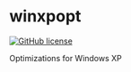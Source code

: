 # winxpopt

[![GitHub license](https://sinfallas.files.wordpress.com/2016/02/gpl.png)](https://github.com/sinfallas/winxpopt/blob/master/LICENSE)

Optimizations for Windows XP
